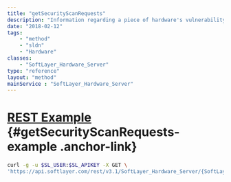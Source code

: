 ```yaml
---
title: "getSecurityScanRequests"
description: "Information regarding a piece of hardware's vulnerability scan requests."
date: "2018-02-12"
tags:
    - "method"
    - "sldn"
    - "Hardware"
classes:
    - "SoftLayer_Hardware_Server"
type: "reference"
layout: "method"
mainService : "SoftLayer_Hardware_Server"
---
```


# [REST Example](#getSecurityScanRequests-example) <a href="/article/rest/"><i class="fas fa-question"></i></a> {#getSecurityScanRequests-example .anchor-link} 
```bash
curl -g -u $SL_USER:$SL_APIKEY -X GET \
'https://api.softlayer.com/rest/v3.1/SoftLayer_Hardware_Server/{SoftLayer_Hardware_ServerID}/getSecurityScanRequests'
```
